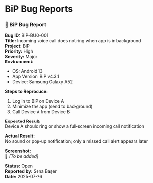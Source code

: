# BiP Bug Reports

### 🔹 BiP Bug Report

**Bug ID:** BIP-BUG-001  
**Title:** Incoming voice call does not ring when app is in background  
**Project:** BiP  
**Priority:** High  
**Severity:** Major  
**Environment:**  
- OS: Android 13  
- App Version: BiP v4.3.1  
- Device: Samsung Galaxy A52  

**Steps to Reproduce:**
1. Log in to BiP on Device A  
2. Minimize the app (send to background)  
3. Call Device A from Device B  

**Expected Result:**  
Device A should ring or show a full-screen incoming call notification  

**Actual Result:**  
No sound or pop-up notification; only a missed call alert appears later  

**Screenshot:**  
📎 *[To be added]*

**Status:** Open  
**Reported by:** Sena Başer  
**Date:** 2025-07-26
